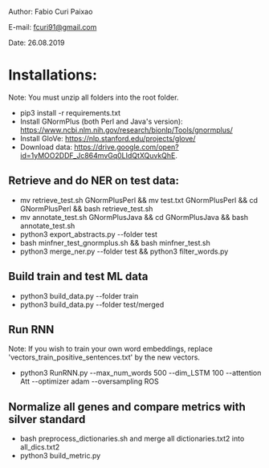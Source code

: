 Author: Fabio Curi Paixao 

E-mail: fcuri91@gmail.com

Date: 26.08.2019

# Installations:

Note: You must unzip all folders into the root folder.

* pip3 install -r requirements.txt
* Install GNormPlus (both Perl and Java's version): https://www.ncbi.nlm.nih.gov/research/bionlp/Tools/gnormplus/
* Install GloVe: https://nlp.stanford.edu/projects/glove/
* Download data: https://drive.google.com/open?id=1yMOO2DDF_Jc864mvGq0LIdQtXQuvkQhE.

## Retrieve and do NER on test data:

   * mv retrieve_test.sh GNormPlusPerl && mv test.txt GNormPlusPerl && cd GNormPlusPerl && bash retrieve_test.sh
   * mv annotate_test.sh GNormPlusJava && cd GNormPlusJava && bash annotate_test.sh
   * python3 export_abstracts.py --folder test
   * bash minfner_test_gnormplus.sh && bash minfner_test.sh
   * python3 merge_ner.py --folder test && python3 filter_words.py

## Build train and test ML data

   * python3 build_data.py --folder train
   * python3 build_data.py --folder test/merged

## Run RNN

Note: If you wish to train your own word embeddings, replace 'vectors_train_positive_sentences.txt' by the new vectors.

   * python3 RunRNN.py --max_num_words 500 --dim_LSTM 100 --attention Att --optimizer adam --oversampling ROS

## Normalize all genes and compare metrics with silver standard

   * bash preprocess_dictionaries.sh and merge all dictionaries.txt2 into all_dics.txt2
   * python3 build_metric.py
